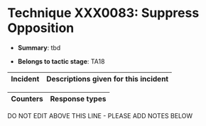 # Technique XXX0083: Suppress Opposition

* **Summary**: tbd

* **Belongs to tactic stage**: TA18


| Incident | Descriptions given for this incident |
| -------- | -------------------- |



| Counters | Response types |
| -------- | -------------- |


DO NOT EDIT ABOVE THIS LINE - PLEASE ADD NOTES BELOW
